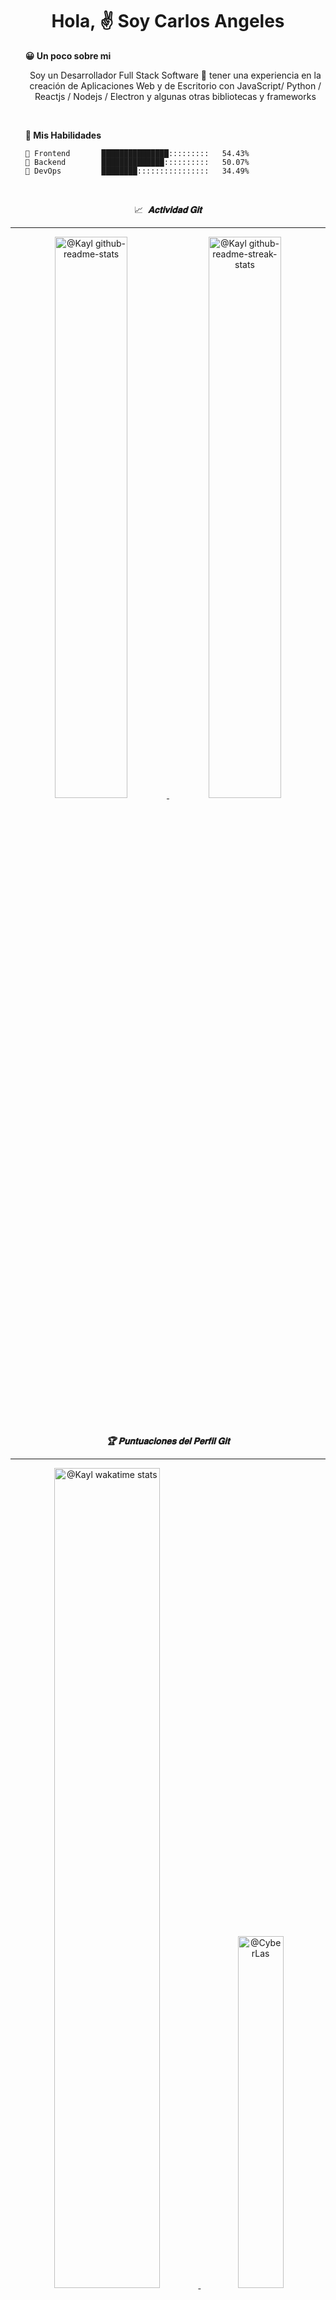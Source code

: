 <h1 align ="center">Hola, ✌️ Soy Carlos Angeles </h1>

<div align = "left" width = 50%>
    <ul>
        <strong> 😀 Un poco sobre mi </strong>
        <p align='center'>
            Soy un Desarrollador Full Stack Software 🚀 tener una experiencia en la creación de Aplicaciones Web y de Escritorio con JavaScript/ Python / Reactjs / Nodejs / Electron y algunas otras bibliotecas y frameworks
        </p>
    </ul>
    <br/>
    <ul>
        <strong> 💪 Mis Habilidades </strong>

```text
🎨 Frontend       ███████████████:::::::::   54.43%
🔌 Backend        ██████████████::::::::::   50.07%
🔩 DevOps         ████████::::::::::::::::   34.49%
```
</div>

<br/>

<p align="center">
    📈&nbsp;
    <i>
        <b>𝐀𝐜𝐭𝐢𝐯𝐢𝐝𝐚𝐝 𝐆𝐢𝐭</b>
    </i>
</p>
<hr/>
<p align="center">
    <a href="https://github.com/CyberLas?tab=repositories">
        <img src="https://github-readme-stats.vercel.app/api?username=CyberLas&theme=gotham&show_icons=true&count_private=true&hide_border=true"  width="48%" alt="@Kayl github-readme-stats"/>
    </a>
    <a href="https://github.com/CyberLas?tab=stars">
        <img src="https://github-readme-streak-stats.herokuapp.com?user=CyberLas&theme=gotham&hide_border=true&date_format=M%20j%5B%2C%20Y%5D"  width="48%" alt="@Kayl github-readme-streak-stats"/>
    </a>
</p>

<br/>
<p align="center">
    <i>
        <b> 🏆 𝐏𝐮𝐧𝐭𝐮𝐚𝐜𝐢𝐨𝐧𝐞𝐬 𝐝𝐞𝐥 𝐏𝐞𝐫𝐟𝐢𝐥 𝐆𝐢𝐭</b>
    </i>
</p>
<hr/>
<p align="center">
    <a href="https://wakatime.com/@Kail">
        <img src="https://github-readme-stats.vercel.app/api/wakatime?username=kail&theme=gotham&hide_border=true&layout=compact&hide_title=true&langs_count=14"  width="58%" alt="@Kayl wakatime stats"/>
    </a>
    <a href="https://github.com/CyberLas?tab=achievements">
        <img src="https://github-profile-trophy.vercel.app/?username=CyberLas&theme=onestar&no-frame=true&column=3&row=2"  width="38%" alt="@CyberLas"/>
    </a>
</p>

<p align="center">
    <a href="https://github.com/issues?q=is%3Aissue+author%3ACyberLas+archived%3Afalse+is%3Aclosed">
        <img src="https://github-profile-summary-cards.vercel.app/api/cards/profile-details?username=CyberLas&theme=github_dark&hide_border=true"  width="65%" alt="@Kayl"/>
    </a>
    <a href="https://github.com/pulls?q=is%3Apr+author%3ACyberLas+archived%3Afalse+is%3Aclosed">
        <img src="https://github-profile-summary-cards.vercel.app/api/cards/productive-time?username=CyberLas&theme=github_dark&utcOffset=4"  width="31%" alt="@Kayl"/>
    </a>
</p>

